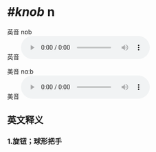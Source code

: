 # ***\#knob*** n
英音 nɒb  
英音
<audio src="./media/knob1_AAC.aac" controls="controls"></audio>

美音 nɑːb  
美音
<audio src="./media/knob1_AAC.aac" controls="controls"></audio>



  

英文释义
---
### 1.**旋钮；球形把手**  


